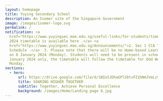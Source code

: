 ```yaml
---
layout: homepage
title: Yuying Secondary School
description: An Isomer site of the Singapore Government
image: /images/isomer-logo.svg
permalink: /
notification: <a
  href="https://www.yuyingsec.moe.edu.sg/useful-links/for-students/timetable/">1.
  2024 timetable is available here .</a> <a
  href="https://www.yuyingsec.moe.edu.sg/Announcements/">2. Sec 1 CCA Trials
  Schedule .</a>  3. Please note that there will be no Home-based Learning (HBL)
  on 8 January 2024 (Monday). Students will need to be present in school.  On 8
  January 2024 only, the timetable will follow the timetable for Odd Week
  Monday.
sections:
  - hero:
      url: https://drive.google.com/file/d/1NIo5JDhaGPlSbtvFZ1hNmJVeLzvrqsmo/view?usp=share_link
      title: SOARING HIGHER TOGETHER
      subtitle: Together, Achieve Personal Excellence
      background: /images/Home/Landing page 6.jpg
---
```

